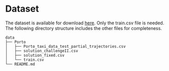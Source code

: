# Dataset

The dataset is available for download [here](https://archive.ics.uci.edu/ml/datasets/Taxi+Service+Trajectory+-+Prediction+Challenge,+ECML+PKDD+2015#).
Only the train.csv file is needed.
The following directory structure includes the other files for completeness.

```
data
├── Porto
│   ├── Porto_taxi_data_test_partial_trajectories.csv
│   ├── solution_challengeII.csv
│   ├── solution_fixed.csv
│   └── train.csv
└── README.md
```